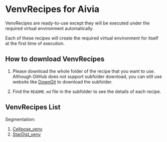 # VenvRecipes for Aivia

VenvRecipes are ready-to-use except they will be executed under the required virtual environment automatically.

Each of these recipes will create the required virtual environment for itself at the first time of execution.

## How to download VenvRecipes

1. Please download the whole folder of the recipe that you want to use. Although GitHub does not support subfolder download, you can still use website like [DownGit](https://minhaskamal.github.io/DownGit/#/home) to download the subfolder.

2. Find the `README.md` file in the subfolder to see the details of each recipe.

## VenvRecipes List

Segmentation:

1. [Cellpose_venv](./Cellpose_venv)
2. [StarDist_venv](./StarDist_venv)
